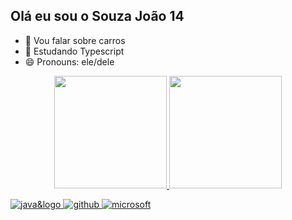 ## Olá eu sou o Souza João 14

- 🔭 Vou falar sobre carros
- 🌱 Estudando Typescript
- 😄 Pronouns: ele/dele

<div align="center">
  <a href="https://github.com/Souzajoao14">
  <img height="180em" src="https://github-readme-stats.vercel.app/api?username=Souzajoao14&show_icons=true&theme=dark&include_all_commits=true&count_private=true"/>
  <img height="180em" src="https://github-readme-stats.vercel.app/api/top-langs/?username=Souzajoao14&layout=compact&langs_count=7&theme=dark"/>
</div>

![java&logo](https://img.shields.io/badge/Java-ED8B00?style=for-the-badge&logo=java&logoColor=white)
![github](https://img.shields.io/badge/GitHub-100000?style=for-the-badge&logo=github&logoColor=white)
![microsoft](https://img.shields.io/badge/GitHub-100000?style=for-the-badge&logo=github&logoColor=white)
